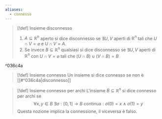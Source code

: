 ```yaml
---
aliases:
  - connesso
---
```

>[!def] Insieme disconnesso
>1) $A\subseteq \mathbb{R}^{n}$ aperto si dice disconnesso se $\exists U,V$ aperti di $\mathbb{R}^{n}$ tali che $U\cap V = \varnothing$ e $U\cap V=A$.
>2) Se invece $B\subseteq \mathbb{R}^{n}$ qualsiasi si dice disconnesso se $\exists U,V$ aperti di $\mathbb{R}^{n}$ con $U\cap V=\varnothing$ tali che $(U\cap B)\cup(V\cap B)=B$
>   

^036c4a


>[!def] Insieme connesso
>Un insieme si dice connesso se non è [[#^036c4a|disconnesso]]

>[!def] Insieme connesso per archi
>L'insieme $B\subseteq \mathbb{R}^{n}$ si dice connesso per archi se 
>$$\forall x,y \in B\ \exists \sigma:[0,1]\to B\mbox{ continua}:\sigma(0)=x\ \land\ \sigma(1)=y$$
>Questa nozione implica la connessione, il viceversa è falso.


>












